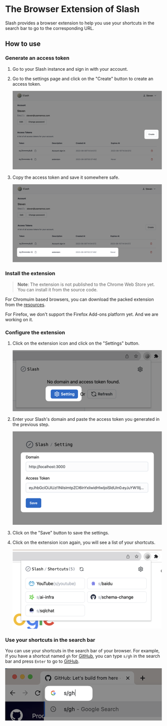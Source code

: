 # The Browser Extension of Slash

Slash provides a browser extension to help you use your shortcuts in the search bar to go to the corresponding URL.

## How to use

### Generate an access token

1. Go to your Slash instance and sign in with your account.

2. Go to the settings page and click on the "Create" button to create an access token.

   ![](./assets/extension-usage/create-access-token.png)

3. Copy the access token and save it somewhere safe.

   ![](./assets/extension-usage/copy-access-token.png)

### Install the extension

> **Note**: The extension is not published to the Chrome Web Store yet. You can install it from the source code.

For Chromuim based browsers, you can download the packed extension from the [resources](https://github.com/boojack/slash/tree/main/extension/resources).

For Firefox, we don't support the Firefox Add-ons platform yet. And we are working on it.

### Configure the extension

1. Click on the extension icon and click on the "Settings" button.

   ![](./assets/extension-usage/extension-setting-button.png)

2. Enter your Slash's domain and paste the access token you generated in the previous step.

   ![](./assets/extension-usage/extension-setting-page.png)

3. Click on the "Save" button to save the settings.

4. Click on the extension icon again, you will see a list of your shortcuts.

   ![](./assets/extension-usage/extension-screenshot.png)

### Use your shortcuts in the search bar

You can use your shortcuts in the search bar of your browser. For example, if you have a shortcut named `gh` for [GitHub](https://github.com), you can type `s/gh` in the search bar and press `Enter` to go to [GitHub](https://github.com).

![](./assets/extension-usage/shortcut-url.png)
